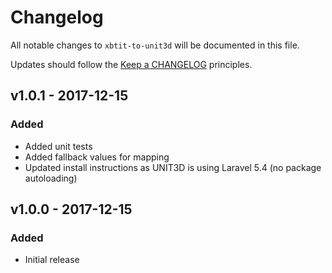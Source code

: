 # Changelog

All notable changes to `xbtit-to-unit3d` will be documented in this file.

Updates should follow the [Keep a CHANGELOG](http://keepachangelog.com/) principles.

## v1.0.1 - 2017-12-15

### Added
- Added unit tests
- Added fallback values for mapping
- Updated install instructions as UNIT3D is using Laravel 5.4 (no package autoloading)

## v1.0.0 - 2017-12-15

### Added
- Initial release
